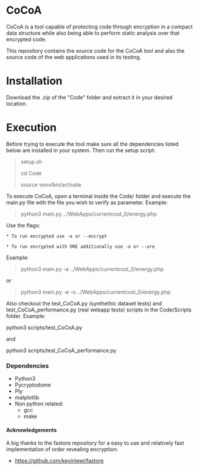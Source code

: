 # CoCoA

CoCoA is a tool capable of protecting code through encryption in a compact data structure while also  being able to perform static analysis over that encrypted code. 

This repository contains the source code for the CoCoA tool and also the source code of the web applications used in its testing.

# Installation

Download the .zip of the "Code" folder and extract it in your desired location.

# Execution


Before trying to execute the tool make sure all the dependencies listed below are installed in your system. Then run the setup script:

> setup.sh
> 
> cd Code
> 
> source venv/bin/activate

To execute CoCoA, open a terminal inside the Code/ folder and execute the main.py file with the file you wish to verify as parameter. Example:

> python3 main.py ../WebApps/currentcost_0/energy.php

Use the flags:

    * To run encrypted use -e or --encrypt
    
    * To run encrypted with ORE additionally use -o or --ore

Example:

> python3 main.py -e ../WebApps/currentcost_0/energy.php

or 

> python3 main.py -e -o ../WebApps/currentcost_0/energy.php

Also checkout the test_CoCoA.py (synthethic dataset tests) and test_CoCoA_performance.py (real webapp tests) scripts in the Code/Scripts folder. Example:

python3 scripts/test_CoCoA.py

and

python3 scripts/test_CoCoA_performance.py


### Dependencies
- Python3
- Pycryptodome
- Ply
- matplotlib
- Non python related:
  - gcc
  - make


#### Acknowledgements

A big thanks to the fastore repository for a easy to use and relatively fast implementation of order revealing encryption:
- https://github.com/kevinlewi/fastore


 
